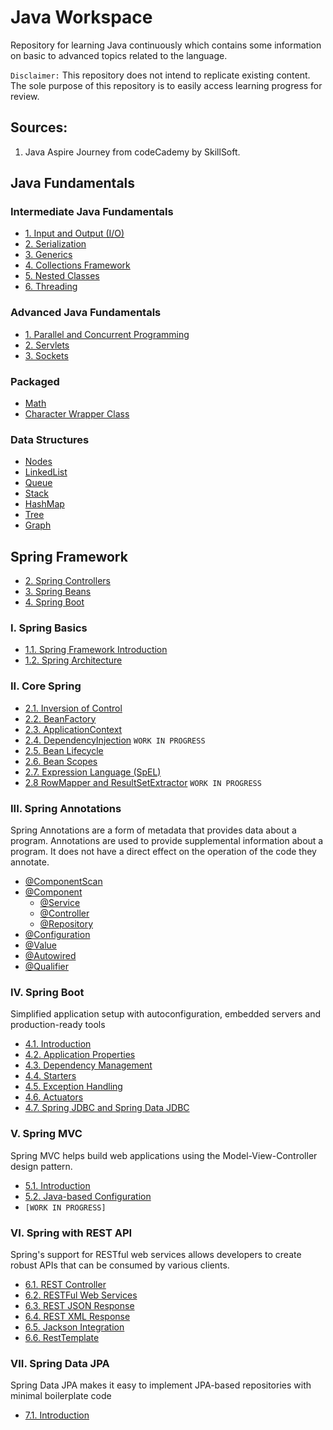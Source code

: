 # Java Workspace
Repository for learning Java continuously which contains some information on basic to advanced topics related to the language.

`Disclaimer:` This repository does not intend to replicate existing content. The sole
purpose of this repository is to easily access learning progress for review.

## Sources:
1. Java Aspire Journey from codeCademy by SkillSoft.

## Java Fundamentals

### Intermediate Java Fundamentals
- [1. Input and Output (I/O)](Notes/intermediate/1_InputAndOutput.md)
- [2. Serialization](Notes/intermediate/2_Serialization.md)
- [3. Generics](Notes/intermediate/3_Generics.md)
- [4. Collections Framework](Notes/intermediate/4_Collections.md)
- [5. Nested Classes](Notes/intermediate/5_Nested-Classes.md)
- [6. Threading](Notes/intermediate/6_Threading.md)


### Advanced Java Fundamentals
- [1. Parallel and Concurrent Programming](Notes/advance/1_Parallel-and-Concurrent-Programming.md)
- [2. Servlets](Notes/advance/2_Servlets.md)
- [3. Sockets](Notes/advance/3_Sockets.md)

### Packaged
- [Math](Notes/Math.md)
- [Character Wrapper Class](Notes/Character.md)

### Data Structures
- [Nodes](src/main/java/org/datastructures/nodes)
- [LinkedList](src/main/java/org/datastructures/linkedlist)
- [Queue](src/main/java/org/datastructures/queue)
- [Stack](src/main/java/org/datastructures/stack)
- [HashMap](src/main/java/org/datastructures/hashmap)
- [Tree](src/main/java/org/datastructures/trees)
- [Graph](src/main/java/org/datastructures/graph)


## Spring Framework
- [2. Spring Controllers](Notes/spring/fundamentals/2_spring-controllers.md)
- [3. Spring Beans](Notes/spring/fundamentals/3_Spring-Bean.md)
- [4. Spring Boot](Notes/spring/fundamentals/4_Spring-Boot.md)

### I. Spring Basics
- [1.1. Spring Framework Introduction](Notes/spring/fundamentals/1_1_spring-introduction.md)
- [1.2. Spring Architecture](Notes/spring/fundamentals/1_2_spring-architecture.md)

### II. Core Spring
- [2.1. Inversion of Control](Notes/spring/fundamentals/2_1_IoC.md)
- [2.2. BeanFactory](Notes/spring/fundamentals/2_2_BeanFactory.md)
- [2.3. ApplicationContext](Notes/spring/fundamentals/2_3_ApplicationContext.md)
- [2.4. DependencyInjection](Notes/spring/fundamentals/2_4_Dependency-Injection.md) `WORK IN PROGRESS`
- [2.5. Bean Lifecycle](Notes/spring/fundamentals/2_5_Bean-Lifecycle.md)
- [2.6. Bean Scopes](Notes/spring/fundamentals/2_6_Bean-Scopes.md)
- [2.7. Expression Language (SpEL)](Notes/spring/fundamentals/2_7_SpEL.md)
- [2.8 RowMapper and ResultSetExtractor]() `WORK IN PROGRESS`

### III. Spring Annotations
Spring Annotations are a form of metadata that provides data about a program. 
Annotations are used to provide supplemental information about a program.
It does not have a direct effect on the operation of the code they annotate.

- [@ComponentScan](Notes/spring/annotations/1_ComponentScan.md)
- [@Component](Notes/spring/annotations/2_Component.md)
  - [@Service](Notes/spring/annotations/2_1_Service.md)
  - [@Controller](Notes/spring/annotations/2_2_Controller.md)
  - [@Repository](Notes/spring/annotations/2_3_Repository.md)
- [@Configuration](Notes/spring/annotations/3_Configuration.md)
- [@Value](Notes/spring/annotations/4_Value.md)
- [@Autowired](Notes/spring/annotations/5_Autowired.md)
- [@Qualifier](Notes/spring/annotations/6_Qualifier.md)

### IV. Spring Boot
Simplified application setup with autoconfiguration, embedded servers and production-ready tools
- [4.1. Introduction](Notes/spring/springboot/1_springboot.md)
- [4.2. Application Properties](Notes/spring/springboot/2_application-properties.md)
- [4.3. Dependency Management](Notes/spring/springboot/3_dependency-management.md)
- [4.4. Starters](Notes/spring/springboot/4_starters.md)
- [4.5. Exception Handling](Notes/spring/springboot/5_exception-handling.md)
- [4.6. Actuators](Notes/spring/springboot/6_actuator.md)
- [4.7. Spring JDBC and Spring Data JDBC](Notes/spring/springboot/7_JDBC-vs-DataJDBC.md)

### V. Spring MVC
Spring MVC helps build web applications using the Model-View-Controller design pattern.
- [5.1. Introduction](Notes/spring/springmvc/1_Introduction.md)
- [5.2. Java-based Configuration](Notes/spring/springmvc/2_java-based-configuration.md)
- `[WORK IN PROGRESS]`

### VI. Spring with REST API
Spring's support for RESTful web services allows developers to create robust APIs that can be consumed by various clients.
- [6.1. REST Controller](Notes/spring/springRestAPI/1_rest-controller.md)
- [6.2. RESTFul Web Services](Notes/spring/springRestAPI/2_restful-web-services.md)
- [6.3. REST JSON Response](Notes/spring/springRestAPI/3_rest-json-response.md)
- [6.4. REST XML Response](Notes/spring/springRestAPI/4_rest-xml-response.md)
- [6.5. Jackson Integration](Notes/spring/springRestAPI/5_jackson-integration.md)
- [6.6. RestTemplate](Notes/spring/springrestAPI/6_rest-template.md)

### VII. Spring Data JPA
Spring Data JPA makes it easy to implement JPA-based repositories with minimal boilerplate code
- [7.1. Introduction](Notes/spring/springdatajpa/1_introduction.md)
